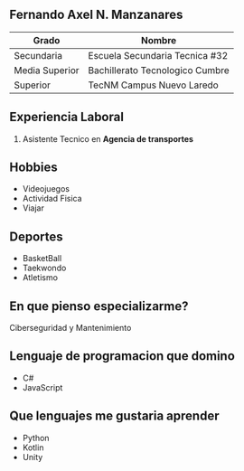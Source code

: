 ## Fernando Axel N. Manzanares
| Grado | Nombre  |
| - | - |
| Secundaria | Escuela Secundaria Tecnica #32 |
| Media Superior | Bachillerato Tecnologico Cumbre |
| Superior  | TecNM Campus Nuevo Laredo |

## Experiencia Laboral
1. Asistente Tecnico en **Agencia de transportes** 

## Hobbies
* Videojuegos
* Actividad Fisica
* Viajar
 ## Deportes 
 * BasketBall
 * Taekwondo
 * Atletismo

## En que pienso especializarme?

Ciberseguridad y Mantenimiento

## Lenguaje de programacion que domino

* C#
* JavaScript

## Que lenguajes me gustaria aprender
* Python
* Kotlin
* Unity
